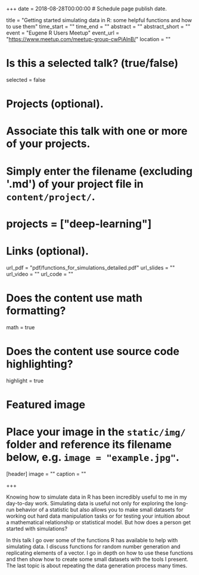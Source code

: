 +++
date = 2018-08-28T00:00:00  # Schedule page publish date.

title = "Getting started simulating data in R: some helpful functions and how to use them"
time_start = ""
time_end = ""
abstract = ""
abstract_short = ""
event = "Eugene R Users Meetup"
event_url = "https://www.meetup.com/meetup-group-cwPiAlnB/"
location = ""

# Is this a selected talk? (true/false)
selected = false

# Projects (optional).
#   Associate this talk with one or more of your projects.
#   Simply enter the filename (excluding '.md') of your project file in `content/project/`.
# projects = ["deep-learning"]

# Links (optional).
url_pdf = "pdf/functions_for_simulations_detailed.pdf"
url_slides = ""
url_video = ""
url_code = ""

# Does the content use math formatting?
math = true

# Does the content use source code highlighting?
highlight = true

# Featured image
# Place your image in the `static/img/` folder and reference its filename below, e.g. `image = "example.jpg"`.
[header]
image = ""
caption = ""

+++

Knowing how to simulate data in R has been incredibly useful to me in my day-to-day work. Simulating data is useful not only for exploring the long-run behavior of a statistic but also allows you to make small datasets for working out hard data manipulation tasks or for testing your intuition about a mathematical relationship or statistical model. But how does a person get started with simulations?

In this talk I go over some of the functions R has available to help with simulating data. I discuss functions for random number generation and replicating elements of a vector. I go in depth on how to use these functions and then show how to create some small datasets with the tools I present.  The last topic is about repeating the data generation process many times.
